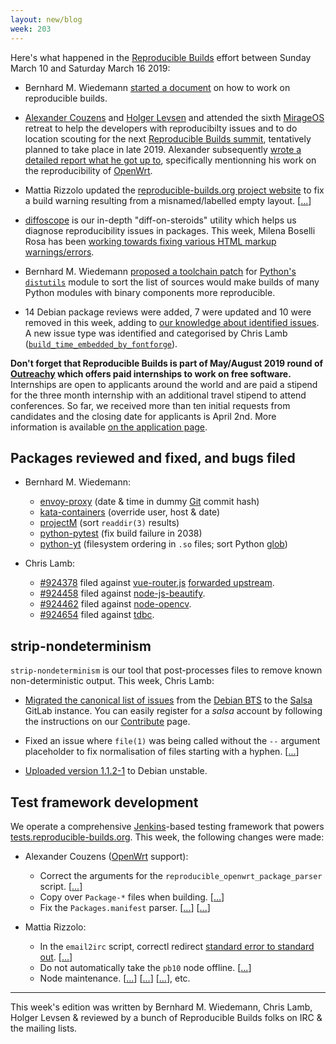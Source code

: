 ```yaml
---
layout: new/blog
week: 203
---
```


Here's what happened in the [Reproducible Builds](https://reproducible-builds.org) effort between Sunday March 10 and Saturday March 16 2019:

* Bernhard M. Wiedemann [started a document](https://github.com/bmwiedemann/reproducibleopensuse/blob/devel/howtodebug) on how to work on reproducible builds.

* [Alexander Couzens](https://lunarius.fe80.eu) and [Holger Levsen](http://layer-acht.org/thinking/) and attended the sixth [MirageOS](https://mirage.io/) retreat to help the developers with reproducibilty issues and to do location scouting for the next [Reproducible Builds summit](https://reproducible-builds.org/events/), tentatively planned to take place in late 2019. Alexander subsequently [wrote a detailed report what he got up to](https://lunarius.fe80.eu/blog/mirageos-2019.html), specifically mentionning his work on the reproducibility of [OpenWrt](https://en.wikipedia.org/wiki/OpenWrt).

* Mattia Rizzolo updated the [reproducible-builds.org project website](https://reproducible-builds.org) to fix a build warning resulting from a misnamed/labelled empty layout.&nbsp;[[...](https://salsa.debian.org/reproducible-builds/reproducible-website/commit/53df0ee)]

* [diffoscope](https://diffoscope.org/) is our in-depth "diff-on-steroids" utility which helps us diagnose reproducibility issues in packages. This week, Milena Boselli Rosa has been [working towards fixing various HTML markup warnings/errors](https://salsa.debian.org/reproducible-builds/diffoscope/merge_requests/23).

* Bernhard M. Wiedemann [proposed a toolchain patch](https://github.com/python/cpython/pull/12341) for [Python's `distutils`](https://docs.python.org/3/library/distutils.html) module to sort the list of sources would make builds of many Python modules with binary components more reproducible.

* 14 Debian package reviews were added, 7 were updated and 10 were removed in this week, adding to [our knowledge about identified issues](https://tests.reproducible-builds.org/debian/index_issues.html). A new issue type was identified and categorised by Chris Lamb ([`build_time_embedded_by_fontforge`](https://salsa.debian.org/reproducible-builds/reproducible-notes/commit/4be88e6d)).

**Don't forget that Reproducible Builds is part of May/August 2019 round of [Outreachy](https://www.outreachy.org/) which offers paid internships to work on free software.** Internships are open to applicants around the world and are paid a stipend for the three month internship with an additional travel stipend to attend conferences. So far, we received more than ten initial requests from candidates and the closing date for applicants is April 2nd. More information is available [on the application page](https://www.outreachy.org/may-2019-august-2019-outreachy-internships/communities/debian/).

## Packages reviewed and fixed, and bugs filed

* Bernhard M. Wiedemann:
    * [envoy-proxy](https://build.opensuse.org/request/show/684277) (date & time in dummy [Git](https://docs.python.org/3/library/distutils.html) commit hash)
    * [kata-containers](https://github.com/kata-containers/packaging/pull/397) (override user, host & date)
    * [projectM](https://github.com/projectM-visualizer/projectm/pull/176) (sort `readdir(3)` results)
    * [python-pytest](https://github.com/pytest-dev/pytest/pull/4903) (fix build failure in 2038)
    * [python-yt](https://github.com/yt-project/yt/pull/2206) (filesystem ordering in `.so` files; sort Python [glob](https://en.wikipedia.org/wiki/Glob_(programming)))

* Chris Lamb:
    * [#924378](https://bugs.debian.org/924378) filed against [vue-router.js](https://tracker.debian.org/pkg/vue-router.js) [forwarded upstream](https://github.com/vuejs/vue-router/pull/2646).
    * [#924458](https://bugs.debian.org/924458) filed against [node-js-beautify](https://tracker.debian.org/pkg/node-js-beautify).
    * [#924462](https://bugs.debian.org/924462) filed against [node-opencv](https://tracker.debian.org/pkg/node-opencv).
    * [#924654](https://bugs.debian.org/924654) filed against [tdbc](https://tracker.debian.org/pkg/tdbc).


## strip-nondeterminism

`strip-nondeterminism` is our tool that post-processes files to remove known non-deterministic output. This week, Chris Lamb:

 * [Migrated the canonical list of issues](https://salsa.debian.org/reproducible-builds/strip-nondeterminism/issues) from the [Debian BTS](https://bugs.debian.org/src:strip-nondeterminism) to the [Salsa](https://salsa.debian.org/) GitLab instance. You can easily register for a *salsa* account by following the instructions on our [Contribute](https://reproducible-builds.org/contribute/) page.

 * Fixed an issue where `file(1)` was being called without the `--` argument placeholder to fix normalisation of files starting with a hyphen.&nbsp;[[...](https://salsa.debian.org/reproducible-builds/strip-nondeterminism/commit/82d9ee5)]

 * [Uploaded version 1.1.2-1](https://tracker.debian.org/news/1035330/accepted-strip-nondeterminism-112-1-source-all-into-unstable/) to Debian unstable.

## Test framework development

We operate a comprehensive [Jenkins](https://jenkins.io/)-based testing framework that powers [tests.reproducible-builds.org](https://tests.reproducible-builds.org). This week, the following changes were made:

* Alexander Couzens ([OpenWrt](https://en.wikipedia.org/wiki/OpenWrt) support):
    * Correct the arguments for the `reproducible_openwrt_package_parser` script.&nbsp;[[...](https://salsa.debian.org/qa/jenkins.debian.net/commit/32378e36)]
    * Copy over `Package-*` files when building.&nbsp;[[...](https://salsa.debian.org/qa/jenkins.debian.net/commit/43aeb908)]
    * Fix the `Packages.manifest` parser.&nbsp;[[...](https://salsa.debian.org/qa/jenkins.debian.net/commit/58fe7857)]&nbsp;[[...](https://salsa.debian.org/qa/jenkins.debian.net/commit/5908f96a)]

* Mattia Rizzolo:
    * In the `email2irc` script, correctl redirect [standard error to standard out](https://en.wikipedia.org/wiki/Standard_streams).&nbsp;[[...](https://salsa.debian.org/qa/jenkins.debian.net/commit/8d50f287)]
    * Do not automatically take the `pb10` node offline.&nbsp;[[...](https://salsa.debian.org/qa/jenkins.debian.net/commit/dba4c10f)]
    * Node maintenance.&nbsp;[[...](https://salsa.debian.org/qa/jenkins.debian.net/commit/d10114ca)]&nbsp;[[...](https://salsa.debian.org/qa/jenkins.debian.net/commit/3a34dc82)]&nbsp;[[...](https://salsa.debian.org/qa/jenkins.debian.net/commit/70f29ef3)],&nbsp;etc.


---

This week's edition was written by Bernhard M. Wiedemann, Chris Lamb, Holger Levsen & reviewed by a bunch of Reproducible Builds folks on IRC & the mailing lists.
